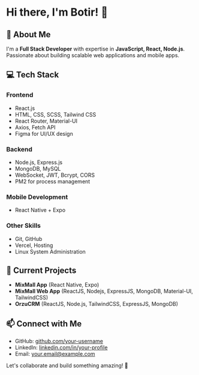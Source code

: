 # Hi there, I'm Botir! 👋

## 🚀 About Me
I'm a **Full Stack Developer** with expertise in **JavaScript, React, Node.js**. Passionate about building scalable web applications and mobile apps.

## 💻 Tech Stack
### **Frontend**
- React.js
- HTML, CSS, SCSS, Tailwind CSS
- React Router, Material-UI
- Axios, Fetch API
- Figma for UI/UX design

### **Backend**
- Node.js, Express.js
- MongoDB, MySQL
- WebSocket, JWT, Bcrypt, CORS
- PM2 for process management

### **Mobile Development**
- React Native + Expo

### **Other Skills**
- Git, GitHub
- Vercel, Hosting
- Linux System Administration

## 📌 Current Projects
- **MixMall App** (React Native, Expo)
- **MixMall Web App** (ReactJS, Nodejs, ExpressJS, MongoDB, Material-UI, TailwindCSS)
- **OrzuCRM** (ReactJS, Node.js, TailwindCSS, ExpressJS, MongoDB)

## 📫 Connect with Me
- GitHub: [github.com/your-username](https://github.com/your-username)
- LinkedIn: [linkedin.com/in/your-profile](https://linkedin.com/in/your-profile)
- Email: your.email@example.com

Let's collaborate and build something amazing! 🚀

